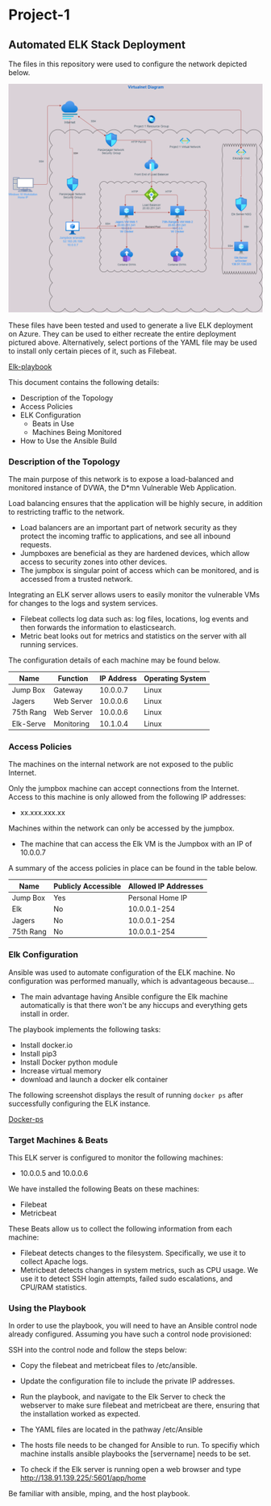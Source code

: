 # Project-1 
## Automated ELK Stack Deployment

The files in this repository were used to configure the network depicted below.

![Diagram](Diagrams/Vnet-Diagram.png) 


These files have been tested and used to generate a live ELK deployment on Azure. They can be used to either recreate the entire deployment pictured above. Alternatively, select portions of the YAML file may be used to install only certain pieces of it, such as Filebeat.

  [Elk-playbook](Ansible/elkplaybook.yml)

This document contains the following details:
- Description of the Topology
- Access Policies
- ELK Configuration
  - Beats in Use
  - Machines Being Monitored
- How to Use the Ansible Build

### Description of the Topology

The main purpose of this network is to expose a load-balanced and monitored instance of DVWA, the D*mn Vulnerable Web Application.

Load balancing ensures that the application will be highly secure, in addition to restricting traffic to the network.
-  Load balancers are an important part of network security as they protect the incoming traffic to applications, and see all inbound requests. 
-  Jumpboxes are beneficial as they are hardened devices, which allow access to security zones into other devices. 
-  The jumpbox is singular point of access which can be monitored, and is accessed from a trusted network. 

Integrating an ELK server allows users to easily monitor the vulnerable VMs for changes to the logs and system services.
- Filebeat collects log data such as: log files, locations, log events and then forwards the information to elasticsearch.
- Metric beat looks out for metrics and statistics on the server with all running services.

The configuration details of each machine may be found below.

| Name     | Function | IP Address | Operating System |
|----------|----------|------------|------------------|
| Jump Box | Gateway  | 10.0.0.7   | Linux            |
| Jagers   |Web Server| 10.0.0.6   | Linux            |
| 75th Rang|Web Server| 10.0.0.6   | Linux            |
| Elk-Serve|Monitoring| 10.1.0.4   | Linux            |

### Access Policies

The machines on the internal network are not exposed to the public Internet. 

Only the jumpbox machine can accept connections from the Internet. Access to this machine is only allowed from the following IP addresses:
- xx.xxx.xxx.xx

Machines within the network can only be accessed by the jumpbox.
- The machine that can access the Elk VM is the Jumpbox with an IP of 10.0.0.7

A summary of the access policies in place can be found in the table below.

| Name     | Publicly Accessible | Allowed IP Addresses |
|----------|---------------------|----------------------|
| Jump Box | Yes                 | Personal Home IP     |
| Elk      | No                  | 10.0.0.1-254         |
| Jagers   | No                  | 10.0.0.1-254         |
| 75th Rang| No                  | 10.0.0.1-254         |

### Elk Configuration

Ansible was used to automate configuration of the ELK machine. No configuration was performed manually, which is advantageous because...
- The main advantage having Ansible configure the Elk machine automatically is that there won't be any hiccups and everything gets install in order.

The playbook implements the following tasks:
- Install docker.io 
- Install pip3 
- Install Docker python module 
- Increase virtual memory 
- download and launch a docker elk container

The following screenshot displays the result of running `docker ps` after successfully configuring the ELK instance.

[Docker-ps](Images/docker-ps.PNG)

### Target Machines & Beats
This ELK server is configured to monitor the following machines:
- 10.0.0.5 and 10.0.0.6

We have installed the following Beats on these machines:
- Filebeat 
- Metricbeat

These Beats allow us to collect the following information from each machine:
- Filebeat detects changes to the filesystem. Specifically, we use it to collect Apache logs.
- Metricbeat detects changes in system metrics, such as CPU usage. We use it to detect SSH login attempts, failed sudo escalations, and CPU/RAM statistics.

### Using the Playbook
In order to use the playbook, you will need to have an Ansible control node already configured. Assuming you have such a control node provisioned: 

SSH into the control node and follow the steps below:
- Copy the filebeat and metricbeat files to /etc/ansible.
- Update the configuration file to include the private IP addresses. 
- Run the playbook, and navigate to the Elk Server to check the webserver to make sure filebeat and metricbeat are there, ensuring that the installation worked as expected.

- The YAML files are located in the pathway /etc/Ansible
- The hosts file needs to be changed for Ansible to run. To specifiy which machine installs ansible playbooks the [servername] needs to be set.
- To check if the Elk server is running open a web browser and type http://138.91.139.225/:5601/app/home 

Be familiar with ansible, mping, and the host playbook. 

